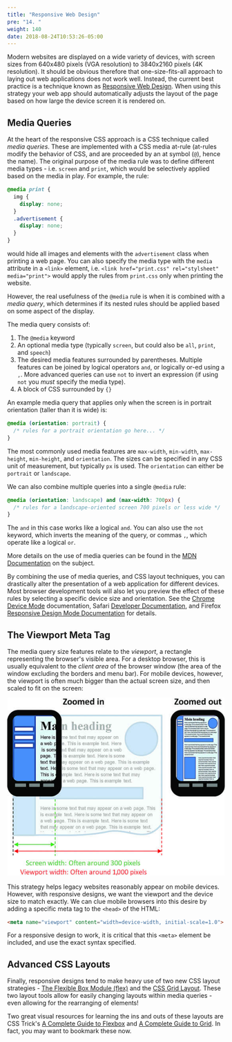 ```yaml
---
title: "Responsive Web Design"
pre: "14. "
weight: 140
date: 2018-08-24T10:53:26-05:00
---
```


Modern websites are displayed on a wide variety of devices, with screen sizes from 640x480 pixels (VGA resolution) to 3840x2160 pixels (4K resolution). It should be obvious therefore that one-size-fits-all approach to laying out web applications does not work well.  Instead, the current best practice is a technique known as [Responsive Web Design](https://en.wikipedia.org/wiki/Responsive_web_design).  When using this strategy your web app should automatically adjusts the layout of the page based on how large the device screen it is rendered on.

## Media Queries
At the heart of the responsive CSS approach is a CSS technique called _media queries_.  These are implemented with a CSS media at-rule (at-rules modify the behavior of CSS, and are proceeded by an at symbol (`@`), hence the name).  The original purpose of the media rule was to define different media types - i.e. `screen` and `print`, which would be selectively applied based on the media in play.  For example, the rule:

```css 
@media print {
  img {
    display: none;
  }
  .advertisement {
    display: none;
  }
}
```

would hide all images and elements with the `advertisement` class when printing a web page.  You can also specify the media type with the `media` attribute in a `<link>` element, i.e. `<link href="print.css" rel="stylsheet" media="print">` would apply the rules from `print.css` only when printing the website.

However, the real usefulness of the `@media` rule is when it is combined with a _media query_, which determines if its nested rules should be applied based on some aspect of the display.  

The media query consists of:
1. The `@media` keyword
2. An optional media type (typically `screen`, but could also be `all`, `print`, and `speech`)
3. The desired media features surrounded by parentheses.  Multiple features can be joined by logical operators `and`, or logically or-ed using a `,`.  More advanced queries can use `not` to invert an expression (if using `not` you _must_ specify the media type).
4. A block of CSS surrounded by `{}` 

An example media query that applies only when the screen is in portrait orientation (taller than it is wide) is:

```css
@media (orientation: portrait) {
  /* rules for a portrait orientation go here... */ 
}
```

The most commonly used media features are `max-width`, `min-width`, `max-height`, `min-height`, and `orientation`. The sizes can be specified in any CSS unit of measurement, but typically `px` is used.  The `orientation` can either be `portrait` or `landscape`.

We can also combine multiple queries into a single `@media` rule:

```css
@media (orientation: landscape) and (max-width: 700px) {
  /* rules for a landscape-oriented screen 700 pixels or less wide */
}
```

The `and` in this case works like a logical `and`.  You can also use the `not` keyword, which inverts the meaning of the query, or commas `,`, which operate like a logical `or`.



More details on the use of media queries can be found in the [MDN Documentation](https://developer.mozilla.org/en-US/docs/Web/CSS/Media_Queries/Using_media_queries) on the subject.

By combining the use of media queries, and CSS layout techniques, you can drastically alter the presentation of a web application for different devices.  Most browser development tools will also let you preview the effect of these rules by selecting a specific device size and orientation.  See the [Chrome Device Mode](https://developers.google.com/web/tools/chrome-devtools/device-mode/) documentation, Safari [Developer Documentation](https://developer.apple.com/safari/tools/), and Firefox [Responsive Design Mode Documentation](https://developer.mozilla.org/en-US/docs/Tools/Responsive_Design_Mode) for details.


## The Viewport Meta Tag

The media query size features relate to the _viewport_, a rectangle representing the browser's visible area.  For a desktop browser, this is usually equivalent to the _client area_ of the browser window (the area of the window excluding the borders and menu bar).  For mobile devices, however, the viewport is often much bigger than the actual screen size, and then scaled to fit on the screen:

![The mobile viewport scaling strategy](/images/1.5.1.jpg)

This strategy helps legacy websites reasonably appear on mobile devices.  However, with responsive designs, we want the viewport and the device size to match exactly.  We can clue mobile browsers into this desire by adding a specific meta tag to the `<head>` of the HTML:

```html
<meta name="viewport" content="width=device-width, initial-scale=1.0">
```

For a responsive design to work, it is critical that this `<meta>` element be included, and use the exact syntax specified.

## Advanced CSS Layouts

Finally, responsive designs tend to make heavy use of two new CSS layout strategies - [The Flexible Box Module (flex)](https://developer.mozilla.org/en-US/docs/Web/CSS/CSS_Flexible_Box_Layout/Basic_Concepts_of_Flexbox) and the [CSS Grid Layout](https://developer.mozilla.org/en-US/docs/Web/CSS/CSS_Grid_Layout).  These two layout tools allow for easily changing layouts within media queries - even allowing for the rearranging of elements!

Two great visual resources for learning the ins and outs of these layouts are CSS Trick's [A Complete Guide to Flexbox](https://css-tricks.com/snippets/css/a-guide-to-flexbox/) and [A Complete Guide to Grid](https://css-tricks.com/snippets/css/complete-guide-grid/).  In fact, you may want to bookmark these now.